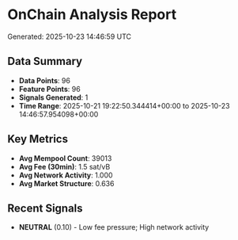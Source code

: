 # OnChain Analysis Report
Generated: 2025-10-23 14:46:59 UTC

## Data Summary
- **Data Points**: 96
- **Feature Points**: 96
- **Signals Generated**: 1
- **Time Range**: 2025-10-21 19:22:50.344414+00:00 to 2025-10-23 14:46:57.954098+00:00

## Key Metrics
- **Avg Mempool Count**: 39013
- **Avg Fee (30min)**: 1.5 sat/vB
- **Avg Network Activity**: 1.000
- **Avg Market Structure**: 0.636

## Recent Signals
- **NEUTRAL** (0.10) - Low fee pressure; High network activity
